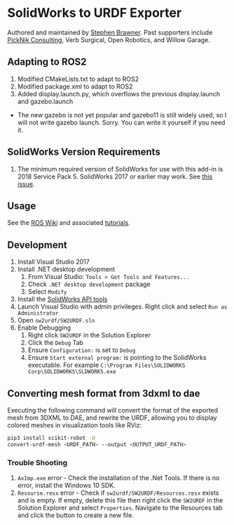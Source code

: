 # SolidWorks to URDF Exporter

Authored and maintained by [Stephen Brawner](brawner@gmail.com). Past supporters include [PickNik Consulting](https://picknik.ai), Verb Surgical, Open Robotics, and Willow Garage. 

## Adapting to ROS2

1. Modified CMakeLists.txt to adapt to ROS2
2. Modified package.xml to adapt to ROS2
3. Added display.launch.py, which overflows the previous display.launch and gazebo.launch

- The new gazebo is not yet popular and gazebo11 is still widely used, so I will not write gazebo launch. Sorry. You can write it yourself if you need it.

## SolidWorks Version Requirements

1. The minimum required version of SolidWorks for use with this add-in is 2018 Service Pack 5. SolidWorks 2017 or earlier may work. See [this issue](https://github.com/ros/solidworks_urdf_exporter/issues/73).

## Usage

See the [ROS Wiki](http://wiki.ros.org/sw_urdf_exporter) and associated [tutorials](http://wiki.ros.org/sw_urdf_exporter/Tutorials).

## Development

1. Install Visual Studio 2017
1. Install .NET desktop development
    1. From Visual Studio: `Tools > Get Tools and Features...`
    1. Check `.NET desktop development` package
    1. Select `Modify`
1. Install the [SolidWorks API tools](https://help.solidworks.com/2019/english/api/sldworksapiprogguide/GettingStarted/SolidWorks_API_Getting_Started_Overview.htm)
1. Launch Visual Studio with admin privileges. Right click and select `Run as Administrator`
1. Open `sw2urdf/SW2URDF.sln`  
1. Enable Debugging
    1. Right click `SW2URDF` in the Solution Explorer
    1. Click the `Debug` Tab
    1. Ensure `Configuration:` is set to `Debug`
    1. Ensure `Start external program:` is pointing to the SolidWorks executable. For example `C:\Program Files\SOLIDWORKS Corp\SOLIDWORKS\SLDWORKS.exe`

## Converting mesh format from 3dxml to dae

Executing the following command will convert the format of the exported mesh from 3DXML to DAE, and rewrite the URDF, allowing you to display colored meshes in visualization tools like RViz:

```bash
pip3 install scikit-robot -U
convert-urdf-mesh <URDF_PATH> --output <OUTPUT_URDF_PATH>
```

### Trouble Shooting

1. `AxImp.exe` error - Check the installation of the .Net Tools. If there is no error, install the Windows 10 SDK.
1. `Resourse.resx` error - Check if `sw2urdf/SW2URDF/Resources.resx` exists and is empty. If empty, delete this file then right click the `SW2URDF` in the Solution Explorer and select `Properties`. Navigate to the Resources tab and click the button to create a new file.
